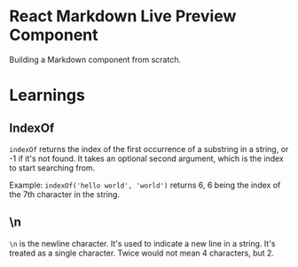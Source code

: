 # React Markdown Live Preview Component

Building a Markdown component from scratch.

# Learnings

## IndexOf

`indexOf` returns the index of the first occurrence of a substring in a string, or -1 if it's not found. It takes an optional second argument, which is the index to start searching from.

Example: `indexOf('hello world', 'world')` returns 6, 6 being the index of the 7th character in the string.

## \n

`\n` is the newline character. It's used to indicate a new line in a string. It's treated as a single character. Twice would not mean 4 characters, but 2.
